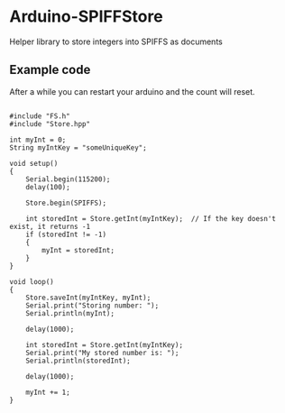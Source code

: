 # Arduino-SPIFFStore
Helper library to store integers into SPIFFS as documents


## Example code

After a while you can restart your arduino and the count will reset.

```

#include "FS.h"
#include "Store.hpp"

int myInt = 0;
String myIntKey = "someUniqueKey";

void setup()
{
    Serial.begin(115200);
    delay(100);

    Store.begin(SPIFFS);

    int storedInt = Store.getInt(myIntKey);  // If the key doesn't exist, it returns -1
    if (storedInt != -1)
    {
        myInt = storedInt;
    }
}

void loop()
{
    Store.saveInt(myIntKey, myInt);
    Serial.print("Storing number: ");
    Serial.println(myInt);
    
    delay(1000);

    int storedInt = Store.getInt(myIntKey);
    Serial.print("My stored number is: ");
    Serial.println(storedInt);
    
    delay(1000);

    myInt += 1;
}
```
